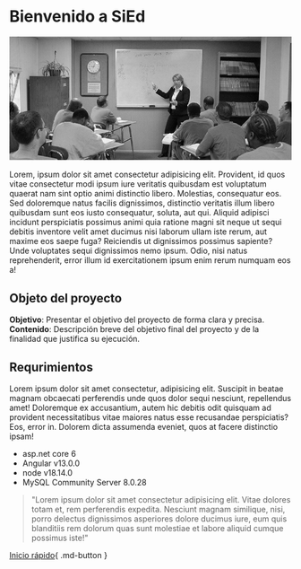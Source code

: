 # Bienvenido a SiEd

![](img/img_01.jpg)

Lorem, ipsum dolor sit amet consectetur adipisicing elit. Provident, id quos vitae consectetur modi ipsum iure veritatis quibusdam est voluptatum quaerat nam sint optio animi distinctio libero. Molestias, consequatur eos. Sed doloremque natus facilis dignissimos, distinctio veritatis illum libero quibusdam sunt eos iusto consequatur, soluta, aut qui. Aliquid adipisci incidunt perspiciatis possimus animi quia ratione magni sit neque ut sequi debitis inventore velit amet ducimus nisi laborum ullam iste rerum, aut maxime eos saepe fuga? Reiciendis ut dignissimos possimus sapiente? Unde voluptates sequi dignissimos nemo ipsum. Odio, nisi natus reprehenderit, error illum id exercitationem ipsum enim rerum numquam eos a!

## Objeto  del  proyecto 

**Objetivo**:  Presentar  el  objetivo del  proyecto de  forma clara  y  precisa. <br>
**Contenido**:  Descripción breve del  objetivo  final  del  proyecto y  de la finalidad que justifica su ejecución. 

## Requrimientos

Lorem ipsum dolor sit amet consectetur, adipisicing elit. Suscipit in beatae magnam obcaecati perferendis unde quos dolor sequi nesciunt, repellendus amet! Doloremque ex accusantium, autem hic debitis odit quisquam ad provident necessitatibus vitae maiores natus esse recusandae perspiciatis? Eos, error in. Dolorem dicta assumenda eveniet, quos at facere distinctio ipsam!

* asp.net core 6
* Angular v13.0.0
* node v18.14.0
* MySQL Community Server 8.0.28

> "Lorem ipsum dolor sit amet consectetur adipisicing elit. Vitae dolores totam et, rem perferendis expedita. Nesciunt magnam similique, nisi, porro delectus dignissimos asperiores dolore ducimus iure, eum quis blanditiis rem dolorum quas sunt molestiae et labore aliquid cumque possimus iste!"

[Inicio rápido](docs/../pages/empezar/instalacion.md){ .md-button }

